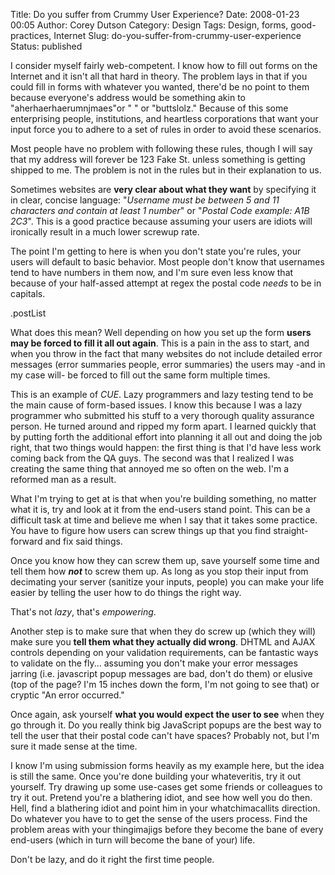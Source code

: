 Title: Do you suffer from Crummy User Experience?
Date: 2008-01-23 00:05
Author: Corey Dutson
Category: Design
Tags: Design, forms, good-practices, Internet
Slug: do-you-suffer-from-crummy-user-experience
Status: published

I consider myself fairly web-competent. I know how to fill out forms on
the Internet and it isn't all that hard in theory. The problem lays in
that if you could fill in forms with whatever you wanted, there'd be no
point to them because everyone's address would be something akin to
"aherhaerhaerumnjmaes"or " " or "buttslolz." Because of this some
enterprising people, institutions, and heartless corporations that want
your input force you to adhere to a set of rules in order to avoid these
scenarios.

Most people have no problem with following these rules, though I will
say that my address will forever be 123 Fake St. unless something is
getting shipped to me. The problem is not in the rules but in their
explanation to us.

Sometimes websites are **very clear about what they want** by specifying
it in clear, concise language: "*Username must be between 5 and 11
characters and contain at least 1 number*" or "*Postal Code example: A1B
2C3*". This is a good practice because assuming your users are idiots
will ironically result in a much lower screwup rate.

The point I'm getting to here is when you don't state you're rules, your
users will default to basic behavior. Most people don't know that
usernames tend to have numbers in them now, and I'm sure even less know
that because of your half-assed attempt at regex the postal code *needs*
to be in capitals.

.postList

What does this mean? Well depending on how you set up the form **users
may be forced to fill it all out again**. This is a pain in the ass to
start, and when you throw in the fact that many websites do not include
detailed error messages (error summaries people, error summaries) the
users may -and in my case will- be forced to fill out the same form
multiple times.

This is an example of *CUE*. Lazy programmers and lazy testing tend to
be the main cause of form-based issues. I know this because I was a lazy
programmer who submitted his stuff to a very thorough quality assurance
person. He turned around and ripped my form apart. I learned quickly
that by putting forth the additional effort into planning it all out and
doing the job right, that two things would happen: the first thing is
that I'd have less work coming back from the QA guys. The second was
that I realized I was creating the same thing that annoyed me so often
on the web. I'm a reformed man as a result.

What I'm trying to get at is that when you're building something, no
matter what it is, try and look at it from the end-users stand point.
This can be a difficult task at time and believe me when I say that it
takes some practice. You have to figure how users can screw things up
that you find straight-forward and fix said things.

Once you know how they can screw them up, save yourself some time and
tell them how ***not*** to screw them up. As long as you stop their
input from decimating your server (sanitize your inputs, people) you can
make your life easier by telling the user how to do things the right
way.

That's not *lazy*, that's *empowering*.

Another step is to make sure that when they do screw up (which they
will) make sure you **tell them what they actually did wrong**. DHTML
and AJAX controls depending on your validation requirements, can be
fantastic ways to validate on the fly... assuming you don't make your
error messages jarring (i.e. javascript popup messages are bad, don't do
them) or elusive (top of the page? I'm 15 inches down the form, I'm not
going to see that) or cryptic "An error occurred."

Once again, ask yourself **what you would expect the user to see** when
they go through it. Do you really think big JavaScript popups are the
best way to tell the user that their postal code can't have spaces?
Probably not, but I'm sure it made sense at the time.

I know I'm using submission forms heavily as my example here, but the
idea is still the same. Once you're done building your whateveritis, try
it out yourself. Try drawing up some use-cases get some friends or
colleagues to try it out. Pretend you're a blathering idiot, and see how
well you do then. Hell, find a blathering idiot and point him in your
whatchimacallits direction. Do whatever you have to to get the sense of
the users process. Find the problem areas with your thingimajigs before
they become the bane of every end-users (which in turn will become the
bane of your) life.

Don't be lazy, and do it right the first time people.
